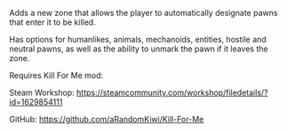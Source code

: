 Adds a new zone that allows the player to automatically designate pawns that enter it to be killed.

Has options for humanlikes, animals, mechanoids, entities, hostile and neutral pawns, as well as the ability to unmark the pawn if it leaves the zone.

Requires Kill For Me mod:

Steam Workshop: https://steamcommunity.com/workshop/filedetails/?id=1629854111

GitHub: https://github.com/aRandomKiwi/Kill-For-Me
